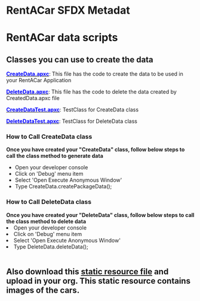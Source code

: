 # RentACar SFDX Metadat
<h1>RentACar data scripts</h1>

<h2>Classes you can use to create the data</h2>
<p><a href="CreateData.apxc"><strong style="color:blue">CreateData.apxc</strong></a>: This file has the code to create the data to be used in your RentACar Application</p>
<p><a href="DeleteData.apxc"><strong style="color:blue">DeleteData.apxc</strong></a>: This file has the code to delete the data created by CreatedData.apxc file</p>
<p><a href="CreateDataTest.apxc"><strong style="color:blue">CreateDataTest.apxc</strong></a>: TestClass for CreateData class</p>
<p><a href="DeleteDataTest.apxc"><strong style="color:blue">DeleteDataTest.apxc</strong></a>: TestClass for DeleteData class</p>

<h3>How to Call CreateData class</h3>
<strong>Once you have created your "CreateData" class, follow below steps to call the class method to generate data</strong>
<ul>
<li> Open your developer console
<li> Click on 'Debug' menu item
<li> Select 'Open Execute Anonymous Window'
<li> Type CreateData.createPackageData();
</ul>

<h3>How to Call DeleteData class</h3>
<strong>Once you have created your "DeleteData" class, follow below steps to call the class method to delete data</strong>
<li> Open your developer console</li>
<li> Click on 'Debug' menu item</li>
<li> Select 'Open Execute Anonymous Window'</li>
<li> Type DeleteData.deleteData();</li>
</ul>

<br/>
<h2>Also download this <a href="cars.zip">static resource file</a> and upload in your org. This static resource contains images of the cars.</h2>
